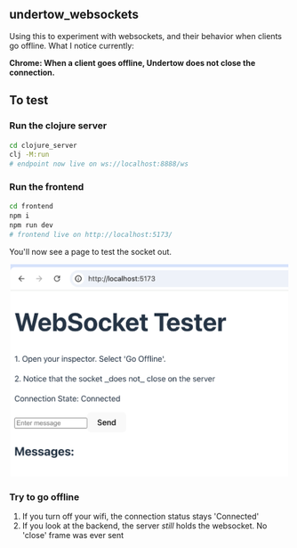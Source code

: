 ## undertow_websockets

Using this to experiment with websockets, and their behavior when clients go offline. What I notice currently: 

**Chrome: When a client goes offline, Undertow does not close the connection.**

## To test

### Run the clojure server

```bash
cd clojure_server
clj -M:run
# endpoint now live on ws://localhost:8888/ws
```

### Run the frontend

```bash
cd frontend
npm i
npm run dev
# frontend live on http://localhost:5173/
```

You'll now see a page to test the socket out. 

<p align="center">
  <img src="ex.png" alt="how the test looks" width="500">
</p>

### Try to go offline

1. If you turn off your wifi, the connection status stays 'Connected' 
2. If you look at the backend, the server _still_ holds the websocket. No 'close' frame was ever sent
